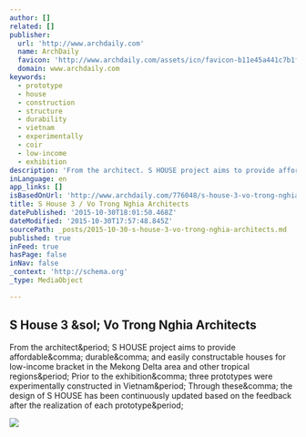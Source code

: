 ```yaml
---
author: []
related: []
publisher:
  url: 'http://www.archdaily.com'
  name: ArchDaily
  favicon: 'http://www.archdaily.com/assets/icn/favicon-b11e45a441c7b1f45c2ae09939c24d40.ico'
  domain: www.archdaily.com
keywords:
  - prototype
  - house
  - construction
  - structure
  - durability
  - vietnam
  - experimentally
  - coir
  - low-income
  - exhibition
description: 'From the architect. S HOUSE project aims to provide affordable, durable, and easily constructable houses for low-income bracket in the Mekong Delta area and other tropical regions. Prior to the exhibition, three prototypes were experimentally constructed in Vietnam. Through these, the design of S HOUSE has been continuously updated based on the feedback after the realization of each prototype.'
inLanguage: en
app_links: []
isBasedOnUrl: 'http://www.archdaily.com/776048/s-house-3-vo-trong-nghia-architects'
title: S House 3 / Vo Trong Nghia Architects
datePublished: '2015-10-30T18:01:50.468Z'
dateModified: '2015-10-30T17:57:48.845Z'
sourcePath: _posts/2015-10-30-s-house-3-vo-trong-nghia-architects.md
published: true
inFeed: true
hasPage: false
inNav: false
_context: 'http://schema.org'
_type: MediaObject

---
```

<article style=""><h1>S House 3 &amp;sol; Vo Trong Nghia Architects</h1><p>From the architect&amp;period; S HOUSE project aims to provide affordable&amp;comma; durable&amp;comma; and easily constructable houses for low-income bracket in the Mekong Delta area and other tropical regions&amp;period; Prior to the exhibition&amp;comma; three prototypes were experimentally constructed in Vietnam&amp;period; Through these&amp;comma; the design of S HOUSE has been continuously updated based on the feedback after the realization of each prototype&amp;period;</p><img src="http://images.adsttc.com/media/images/562e/79f2/e58e/ce22/ae00/02bd/large_jpg/24_Tom_Harris.jpg?1445886442" /></article>